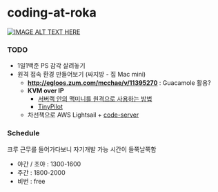 # coding-at-roka

[![IMAGE ALT TEXT HERE](https://img.youtube.com/vi/ru0K8uYEZWw/0.jpg)](https://www.youtube.com/watch?v=ru0K8uYEZWw)

### TODO
- 1일1백준 PS 감각 살려놓기
- 원격 접속 환경 만들어보기 (싸지방 - 집 Mac mini)
  - **http://egloos.zum.com/mcchae/v/11395270** : Guacamole 활용?
  - **KVM over IP**
    - [서버랙 안의 맥미니를 원격으로 사용하는 방법](https://youtu.be/KVfHM9TEkoc)
    - [TinyPilot](https://mtlynch.io/tinypilot/)
  - 차선책으로 AWS Lightsail + [code-server](https://github.com/coder/code-server)

### Schedule
크루 근무를 들어가다보니 자기개발 가능 시간이 들쭉날쭉함
- 야간 / 초야 : 1300-1600
- 주간 : 1800-2000
- 비번 : free
